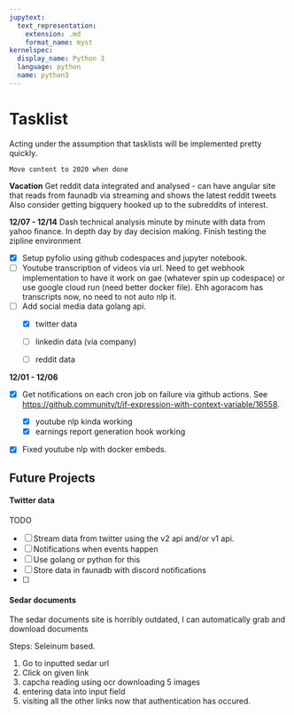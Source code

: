 ```yaml
---
jupytext:
  text_representation:
    extension: .md
    format_name: myst
kernelspec:
  display_name: Python 3
  language: python
  name: python3
---
```


# Tasklist


Acting under the assumption that tasklists will be implemented pretty quickly.

```{todo}
Move content to 2020 when done
```


**Vacation**
Get reddit data integrated and analysed - can have angular site that reads from faunadb via streaming and shows the latest reddit tweets
Also consider getting bigquery hooked up to the subreddits of interest.


**12/07 - 12/14**
Dash technical analysis minute by minute with data from yahoo finance. In depth day by day decision making.
Finish testing the zipline environment
- [x] Setup pyfolio using github codespaces and jupyter notebook.
- [ ] Youtube transcription of videos via url. Need to get webhook implementation to have it work on gae (whatever spin up codespace) or use google cloud run (need better docker file). Ehh agoracom has transcripts now, no need to not auto nlp it.
- [ ] Add social media data golang api.
	- [x] twitter data
	- [ ] linkedin data (via company)
	- [ ] reddit data


**12/01 - 12/06**
- [x] Get notifications on each cron job on failure via github actions. See https://github.community/t/if-expression-with-context-variable/16558.
	- [x] youtube nlp kinda working
	- [x] earnings report generation hook working
- [x] Fixed youtube nlp with docker embeds.



## Future Projects


#### Twitter data
TODO

- [ ] Stream data from twitter using the v2 api and/or v1 api.
- [ ] Notifications when events happen
- [ ] Use golang or python for this
- [ ] Store data in faunadb with discord notifications
- [ ]

#### Sedar documents

The sedar documents site is horribly outdated, I can automatically grab and download documents


Steps:
Seleinum based.

1. Go to inputted sedar url
2. Click on given link 
3. capcha reading using ocr downloading 5 images
4. entering data into input field
5. visiting all the other links now that authentication has occured.
